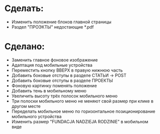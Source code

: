 # Сделать:

-  Изменить положение блоков главной страницы
-  Раздел "ПРОЭКТЫ" недостающие \*.pdf

# Сделано:

-  Заменить главное фоновое изображение
-  Адаптация под мобильные устройства
-  Переместить кнопку ВВЕРХ в правую нижнюю часть
-  Добавить боковые отступы в разделе СТАТЬИ -> POST
-  Добавить боковые отступы в разделе ПРОЕКТЫ
-  Фоновую картинку поменять положение
-  Добавить тень в мобильному меню
-  Увеличить высоту трёх полосок мобильного меню
-  Три полоски мобильного меню не меняют свой размер при клике в другом месте
-  Переделать мобильное меню по горизонтальное позиционирование мобильного устройства
-  Изменить размер "FUNDACJA NADZIEJA RODZINIE" в мобильном виде

